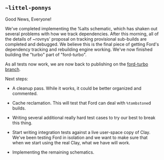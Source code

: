 ## `~littel-ponnys`
Good News, Everyone!

We've completed implementing the %alts schematic, which has shaken out several problems with how we track dependencies. After this morning, all of the details of ~rovnys' proposal on tracking provisional sub-builds are completed and debugged. We believe this is the final piece of getting Ford's dependency tracking and rebuilding engine working. We've now finished building the "turbo" part of "ford-turbo".

As all tests now work, we are now back to publishing on the [ford-turbo branch](https://github.com/urbit/arvo/commit/2561a56d806a590a1495875c92005f788ddf0daf).

Next steps:

- A cleanup pass. While it works, it could be better organized and commented.

- Cache reclamation. This will test that Ford can deal with `%tombstone`d builds.

- Writing several additional really hard test cases to try our best to break this thing.

- Start writing integration tests against a live user-space copy of Clay. We've been testing Ford in isolation and we want to make sure that when we start using the real Clay, what we have will work.

- Implementing the remaining schematics.